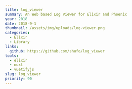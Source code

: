 ```yaml
---
title: log_viewer
summary: An Web based Log Viewer for Elixir and Phoenix
year: 2018
date: 2018-9-1
thumbnail: /assets/img/uploads/log-viewer.png
categories:
  - Elixir
  - Library
links:
  github: https://github.com/shufo/log_viewer
tools:
  - elixir
  - nuxt
  - vuetifyjs
slug: log_viewer
priority: 90
---
```



